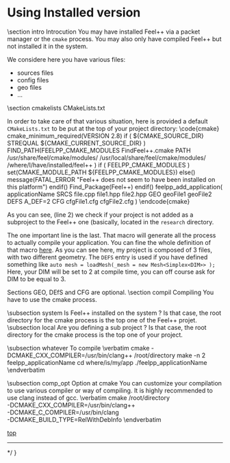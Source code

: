 Using Installed version
=======================


\section intro Introcution
You may have installed Feel++ via a packet manager or the `cmake` process.
You may also only have compiled Feel++ but not installed it in the system.

We considere here you have various files:
* sources files
* config files
* geo files
* ...

\section cmakelists CMakeLists.txt

In order to take care of that various situation, here is provided a default `CMakeLists.txt` to be put at the top of your project directory:
\code{cmake}
cmake_minimum_required(VERSION 2.8)
if ( ${CMAKE_SOURCE_DIR} STREQUAL ${CMAKE_CURRENT_SOURCE_DIR} )
	FIND_PATH(FEELPP_CMAKE_MODULES FindFeel++.cmake
						PATH  /usr/share/feel/cmake/modules/
									/usr/local/share/feel/cmake/modules/
									/where/I/have/installed/feel++ )
	if ( FEELPP_CMAKE_MODULES )
		set(CMAKE_MODULE_PATH ${FEELPP_CMAKE_MODULES})
	else()
		message(FATAL_ERROR "Feel++ does not seem to have been installed on this platform")
	endif()
	Find_Package(Feel++)
endif()
feelpp_add_application(
 applicationName
  SRCS file.cpp file1.hpp file2.hpp
  GEO geoFile1 geoFile2
  DEFS A_DEF=2
  CFG cfgFile1.cfg cfgFile2.cfg )
\endcode{cmake}

As you can see, (line 2) we check if your project is not added as a subproject to the Feel++ one (basically, located in the `research` directory.

The one important line is the last. That macro will generate all the process to actually compile your application.
You can fine the whole definition of that macro <a href="https://github.com/feelpp/feelpp/blob/develop/cmake/modules/feelpp.macros.cmake">here</a>.
As you can see here, my project is composed of 3 files, with two different geometry.
The `DEFS` entry is used if you have defined something like
`
	auto mesh = loadMesh(_mesh = new Mesh<Simplex<DIM>> );
`
Here, your DIM will be set to 2 at compile time, you can off course ask for DIM to be equal to 3.

Sections GEO, DEfS and CFG are optional.
\section compil Compiling
You have to use the cmake process.

\subsection system Is Feel++ installed on the system ?
Is that case, the root directory for the cmake process is the top one of the Feel++ projet.
\subsection local Are you defining a sub project ?
Is that case, the root directory for the cmake process is the top one of your project.

\subsection whatever To compile
\verbatim
	cmake -DCMAKE_CXX_COMPILER=/usr/bin/clang++ /root/directory
	make -n 2 feelpp_applicationName
	cd where/is/my/app
	./feelpp_applicationName
\endverbatim

\subsection comp_opt Option at cmake
You can customize your compilation to use various compiler or way of compiling.
It is highly recommended to use clang instead of gcc.
\verbatim
	cmake /root/directory \
		-DCMAKE_CXX_COMPILER=/usr/bin/clang++ \
		-DCMAKE_C_COMPILER=/usr/bin/clang \
		-DCMAKE_BUILD_TYPE=RelWithDebInfo
\endverbatim

<a href="#" class="top">top</a>
<hr>

*/
}
